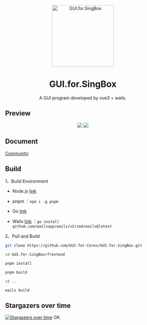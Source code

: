 
<div align="center">
  <img src="build/appicon.png" alt="GUI.for.SingBox" width="200">
  <h1>GUI.for.SingBox</h1>
  <p>A GUI program developed by vue3 + wails.</p>
</div>

## Preview

<div align="center">
  <img src="docs/imgs/light.png">
  <img src="docs/imgs/dark.png">
</div>

## Document

[Community](https://gui-for-cores.github.io/guide/gfs/community)

## Build

1、Build Environment

- Node.js [link](https://nodejs.org/en)

- pnpm ：`npm i -g pnpm`

- Go [link](https://go.dev/)

- Wails [link](https://wails.io/) ：`go install github.com/wailsapp/wails/v2/cmd/wails@latest`

2、Pull and Build

```bash
git clone https://github.com/GUI-for-Cores/GUI.for.SingBox.git

cd GUI.for.SingBox/frontend

pnpm install

pnpm build

cd ..

wails build
```

## Stargazers over time

[![Stargazers over time](https://starchart.cc/GUI-for-Cores/GUI.for.SingBox.svg)](https://starchart.cc/GUI-for-Cores/GUI.for.SingBox)
OK.

